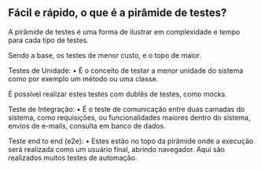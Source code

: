 ## Fácil e rápido, o que é a pirâmide de testes?

A pirâmide de testes é uma forma de ilustrar em complexidade e tempo para cada tipo de testes.

Sendo a base, os testes de menor custo, e o topo de maior.

Testes de Unidade:
    • É o conceito de testar a menor unidade do sistema como por exemplo um método ou uma classe. 

É possível realizar estes testes com dublês de testes, como mocks.

Teste de Integração:
    • É o teste de comunicação entre duas camadas do sistema, como requisições, ou funcionalidades maiores dentro do sistema, envios de e-mails, consulta em banco de dados.


Teste end to end (e2e):
    • Estes estão no topo da pirâmide onde a execução será realizada como um usuário final, abrindo navegador.
    Aqui são realizados muitos testes de automação.